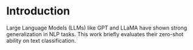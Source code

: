 # Introduction

Large Language Models (LLMs) like GPT and LLaMA have shown strong generalization in NLP tasks. This work briefly evaluates their zero-shot ability on text classification.
